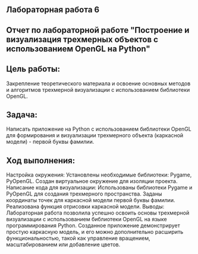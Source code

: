 ## Лабораторная работа 6

## Отчет по лабораторной работе "Построение и визуализация трехмерных объектов с использованием OpenGL на Python"

## Цель работы: 
Закрепление теоретического материала и освоение основных методов и алгоритмов трехмерной визуализации с использованием библиотеки OpenGL.

## Задача: 
Написать приложение на Python с использованием библиотеки OpenGL для формирования и визуализации трехмерного объекта (каркасной модели) - первой буквы фамилии.

## Ход выполнения:
Настройка окружения:
Установлены необходимые библиотеки: Pygame, PyOpenGL.
Создан виртуальное окружение для изоляции проекта.
Написание кода для визуализации:
Использованы библиотеки Pygame и PyOpenGL для создания трехмерного пространства.
Заданы координаты точек для каркасной модели первой буквы фамилии.
Реализована функция отрисовки каркасной модели.
Выводы:
Лабораторная работа позволила успешно освоить основы трехмерной визуализации с использованием библиотеки OpenGL на языке программирования Python. Созданное приложение демонстрирует простую каркасную модель, и его можно дополнительно расширить функциональностью, такой как управление вращением, масштабированием или добавление цветов.
